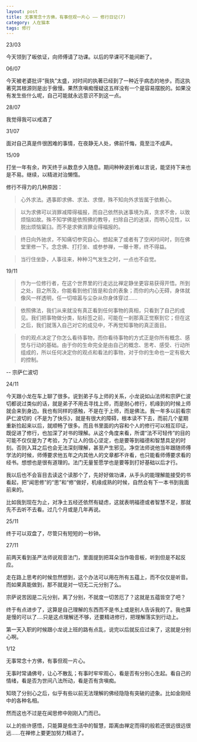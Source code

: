 ```yaml
---
layout: post
title: 无事常念十方佛，有事但观一片心 —— 修行日记(7)
category: 人在猫本
tags: 修行
---
```

23/03

今天领到了皈依证，向师傅请了功课。以后的早课可不能间断了。

06/07

今天被老婆批评“我执”太盛，对时间的执著已经到了一种近乎病态的地步。而这执著究其根源则是出于傲慢。果然贪嗔痴慢疑这五样没有一个是容易摆脱的。如果没有发生些什么呢，自己可能就永远意识不到这一点。

28/07

我觉得我可以戒酒了

31/07

面对自己真是件很困难的事情，在夜静无人处，佛前忏悔，竟至泣不成声。

15/09

打坐一年有余，昨天终于从数息步入随息。期间种种波折难以言说，能坚持下来也是不易。继续，以精进对治懒惰。

修行不得力的几种原因：

>心外求法。遇事即求佛、求法、求僧，殊不知向外求皆属于依赖心。

>以为求佛可以消罪减障得福报，而自己依然执迷事境为真，贪求不舍，以致烦恼如故。殊不知学佛是依照佛的教导，扫除自己的迷误，而明心见性，以脱出烦恼窠臼。而不是求佛消罪业得福报的。

>终日向外驰求，不知痛切参究自心。想起来了或者有了空闲时间时，则在佛堂里修一下。念念佛、打打坐、或参参禅，一曝十寒，终不得益。

>当行住坐卧，人事往来，种种习气发生之时，一点也不自觉。

19/11

>作为一位修行者，在这个世界里的行走远比禅定静坐更容易获得开悟。所到之处，目之所及，你能看到他们皆是和合的表象；而你的内心无碍，身体就像风一样透明，任一切喧嚣与尘杂从你身体穿过……

>依照佛法，我们从来就没有真正看到任何事物的真相，只看到了自己的成见。我们把事物做分类，贴标签之前，可能在一剎那真正觉察到它；但在这之后，我们就落入自己对它的成见中，不再觉知事物的真正面目。

>你的观点决定了你怎么看待事物，而你看待事物的方式正是你所有概念、感觉与行动的基础。由于你的生命完全是由自己的概念、思考、感受、行动所组成的，所以任何决定你的观点和看法的事物，对于你的生命也一定有极大的控制。

-- 宗萨仁波切

24/11

今天跟小龙在车上聊了很多。说到弟子与上师的关系，小龙说如山法师和宗萨仁波切都说过类似的话，就是弟子不用去寻找上师，而是耐心修行，机缘到的时候上师就会来到身边。我也有同样的感触，不是在于上师，而是佛法。我一年多以前看宗萨仁波切的《不是为了快乐》，就是有很大的障碍，根本读不下去，而前几个星期重新捡起来以后，就顺畅了很多。而且书里面的内容和个人的修行可以相互印证，既促进了修行，也加深了对书的理解。从这个角度来看，所谓“法不可轻传”的目的可能不仅仅是为了考验，为了让人的信心坚定，也是要等到福德和智慧具足的时刻。否则入耳之后也会无法深刻理解，甚至产生邪见。净空法师说他当年跟随师傅学法的时候，师傅要求他五年之内其他人的文章都不许看，也只能看师傅要求看的经书。想想也是很有道理的。法门无量誓愿学也是要等到打好基础以后才行。

我以后也不会盲目去读这个读那个了，先好好做功课，从手头的能理解能接受的书看起，把“闻思修”的“思”和“修”做好，机缘成熟的时候，自然会有下一本书到我面前来的。

比如我到现在为止，对净土五经还依然有疑虑，这就表明福德或者智慧不足，那就先不去听不去看。过几个月或是几年再说。

25/11

终于可以双盘了，尽管只有短短的一秒钟。

27/11

前两天看到圣严法师说观音法门，里面提到把耳朵当作吸音板，听到但是不起反应。

走在路上思考的时候忽然想到，这个办法可以用在所有五蕴上，而不仅仅是听音。而如果真能做到，那不就是对一切无二元分别了么。

宗萨说苦因是二元分别，离了分别，不就度一切苦厄了？这就是五蕴皆空了吧？

终于有点进步了，这算是自己理解的东西而不是书上或是别人告诉我的了。我也算是慢的可以了....只是这点理解还不够，还要精进修行，把理解落实到行动上。

第一天入职的时候跟小龙说上班的路有点乱，说完以后就反应过来了，这就是分别心啊。

1/12

无事常念十方佛，有事但观一片心。

无事时常诵佛号，让心不散乱；有事时牢牢观心，看是否有分别心生起。看自己的情绪，看是否为世间八法所动，看是否有贪嗔痴。

知晓了分别心之后，似乎有些以前无法理解的佛经隐隐有突破的迹象。比如金刚经中的各种名相。

然而这也不过是在闻思修中刚刚入门而已。

以上的些许感悟，只能算是些生活中的智慧，距离由禅定而得的般若还很远很远很远……在禅修上要更加努力精进了。
